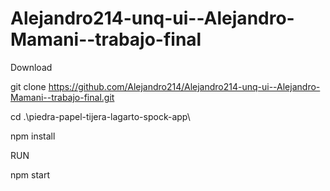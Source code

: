 # Alejandro214-unq-ui--Alejandro-Mamani--trabajo-final


Download

git clone https://github.com/Alejandro214/Alejandro214-unq-ui--Alejandro-Mamani--trabajo-final.git

cd .\piedra-papel-tijera-lagarto-spock-app\

npm install


RUN

npm start
